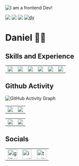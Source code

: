 ![I am a frontend Dev!](https://raw.githubusercontent.com/sagar-viradiya/sagar-viradiya/master/resources/banner.png)
<div>
  <img align="top" src="https://img.shields.io/badge/-danielkofi4@gmail.com-c14438?style=flat&logo=Gmail&logoColor=white&link=mailto:danielkofi4@gmail.com"/>
  <img align="top" src="https://img.shields.io/badge/-dyofficial-grey?style=flat&logo=github&logoColor=white&link=https://github.com/dyofficial/"/>
  <img align="top" src="https://gpvc.arturio.dev/dyofficial"/>
  <a href="https://twitter.com/_dev_DY" target="blank"><img src="https://img.shields.io/twitter/follow/HBHridoY449?logo=twitter&style=for-the-badge" alt="dy" /></a>
 </div>


# Daniel  🧛🏿

## Skills and Experience

<table>
  <tr>
    <td valign="top"><img src="https://img.shields.io/badge/Linux-FCC624?style=for-the-badge&logo=linux&logoColor=black"/></td>
    <td valign="top"><img src="https://img.shields.io/badge/CSS3-1572B6?style=for-the-badge&logo=css3&logoColor=white"/></td>
    <td valign="top"><img src="hhttps://img.shields.io/badge/JavaScript-323330?style=for-the-badge&logo=javascript&logoColor=F7DF1E"/></td>
    <td valign="top"><img src="https://img.shields.io/badge/React-20232A?style=for-the-badge&logo=react&logoColor=61DAFB"/></td>
    <td valign="top"><img src="https://img.shields.io/badge/React_Router-CA4245?style=for-the-badge&logo=react-router&logoColor=white"/></td>
    <td valign="top"><img src="https://img.shields.io/badge/Node.js-339933?style=for-the-badge&logo=nodedotjs&logoColor=white"/></td>
  </tr>
  </table>


## Github Activity

![GitHub Activity Graph](https://activity-graph.herokuapp.com/graph?username=dyofficial)  

<table>
  <tr>
    <td valign="top"><img src="https://github-readme-streak-stats.herokuapp.com/?user=dyofficial"/></td>
    <td valign="top"><img src="https://github-readme-stats.vercel.app/api?username=dyofficial&show_icons=true"/></td>
  </tr>
  </table>
  <table>
    <tr>
      <td valign="top"><img src="https://metrics.lecoq.io/dyofficial"/></td>
      <td valign="top"><img src="https://github-readme-stats.vercel.app/api/top-langs/?username=dyofficial"/></td>
    </tr>
  </table>
  
  
  ## Socials
  
  <table>
    <tr>
      <td valign="top"><img src='https://cdn.jsdelivr.net/npm/simple-icons@3.0.1/icons/github.svg' alt='github' height='30'></td>
      <td valign="top"><img src='https://cdn.jsdelivr.net/npm/simple-icons@3.0.1/icons/instagram.svg' alt='instagram' height='30'></td>
      <td valign="top"><img src='https://cdn.jsdelivr.net/npm/simple-icons@3.0.1/icons/twitter.svg' alt='twitter' height='30'></td>
    </tr>
  </table>






